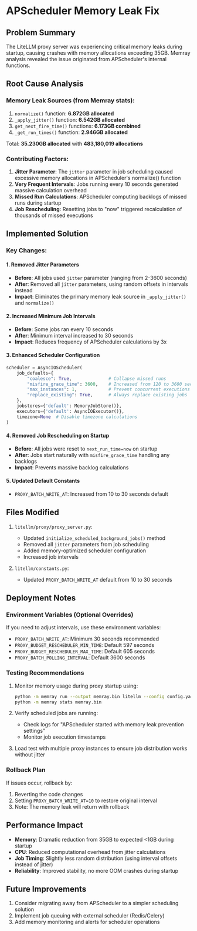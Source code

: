 # APScheduler Memory Leak Fix

## Problem Summary
The LiteLLM proxy server was experiencing critical memory leaks during startup, causing crashes with memory allocations exceeding 35GB. Memray analysis revealed the issue originated from APScheduler's internal functions.

## Root Cause Analysis

### Memory Leak Sources (from Memray stats):
1. `normalize()` function: **6.872GB allocated**
2. `_apply_jitter()` function: **6.542GB allocated** 
3. `get_next_fire_time()` functions: **6.173GB combined**
4. `_get_run_times()` function: **2.946GB allocated**

Total: **35.230GB allocated** with **483,180,019 allocations**

### Contributing Factors:
1. **Jitter Parameter**: The `jitter` parameter in job scheduling caused excessive memory allocations in APScheduler's normalize() function
2. **Very Frequent Intervals**: Jobs running every 10 seconds generated massive calculation overhead
3. **Missed Run Calculations**: APScheduler computing backlogs of missed runs during startup
4. **Job Rescheduling**: Resetting jobs to "now" triggered recalculation of thousands of missed executions

## Implemented Solution

### Key Changes:

#### 1. Removed Jitter Parameters
- **Before**: All jobs used `jitter` parameter (ranging from 2-3600 seconds)
- **After**: Removed all `jitter` parameters, using random offsets in intervals instead
- **Impact**: Eliminates the primary memory leak source in `_apply_jitter()` and `normalize()`

#### 2. Increased Minimum Job Intervals
- **Before**: Some jobs ran every 10 seconds
- **After**: Minimum interval increased to 30 seconds
- **Impact**: Reduces frequency of APScheduler calculations by 3x

#### 3. Enhanced Scheduler Configuration
```python
scheduler = AsyncIOScheduler(
    job_defaults={
        "coalesce": True,              # Collapse missed runs
        "misfire_grace_time": 3600,    # Increased from 120 to 3600 seconds
        "max_instances": 1,            # Prevent concurrent executions
        "replace_existing": True,      # Always replace existing jobs
    },
    jobstores={'default': MemoryJobStore()},
    executors={'default': AsyncIOExecutor()},
    timezone=None  # Disable timezone calculations
)
```

#### 4. Removed Job Rescheduling on Startup
- **Before**: All jobs were reset to `next_run_time=now` on startup
- **After**: Jobs start naturally with `misfire_grace_time` handling any backlogs
- **Impact**: Prevents massive backlog calculations

#### 5. Updated Default Constants
- `PROXY_BATCH_WRITE_AT`: Increased from 10 to 30 seconds default

## Files Modified
1. `litellm/proxy/proxy_server.py`:
   - Updated `initialize_scheduled_background_jobs()` method
   - Removed all `jitter` parameters from job scheduling
   - Added memory-optimized scheduler configuration
   - Increased job intervals

2. `litellm/constants.py`:
   - Updated `PROXY_BATCH_WRITE_AT` default from 10 to 30 seconds

## Deployment Notes

### Environment Variables (Optional Overrides)
If you need to adjust intervals, use these environment variables:
- `PROXY_BATCH_WRITE_AT`: Minimum 30 seconds recommended
- `PROXY_BUDGET_RESCHEDULER_MIN_TIME`: Default 597 seconds
- `PROXY_BUDGET_RESCHEDULER_MAX_TIME`: Default 605 seconds
- `PROXY_BATCH_POLLING_INTERVAL`: Default 3600 seconds

### Testing Recommendations
1. Monitor memory usage during proxy startup using:
   ```bash
   python -m memray run --output memray.bin litellm --config config.yaml
   python -m memray stats memray.bin
   ```

2. Verify scheduled jobs are running:
   - Check logs for "APScheduler started with memory leak prevention settings"
   - Monitor job execution timestamps

3. Load test with multiple proxy instances to ensure job distribution works without jitter

### Rollback Plan
If issues occur, rollback by:
1. Reverting the code changes
2. Setting `PROXY_BATCH_WRITE_AT=10` to restore original interval
3. Note: The memory leak will return with rollback

## Performance Impact
- **Memory**: Dramatic reduction from 35GB to expected <1GB during startup
- **CPU**: Reduced computational overhead from jitter calculations
- **Job Timing**: Slightly less random distribution (using interval offsets instead of jitter)
- **Reliability**: Improved stability, no more OOM crashes during startup

## Future Improvements
1. Consider migrating away from APScheduler to a simpler scheduling solution
2. Implement job queuing with external scheduler (Redis/Celery)
3. Add memory monitoring and alerts for scheduler operations